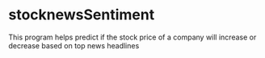 # stocknewsSentiment
This program helps predict if the stock price of a company will increase or decrease based on top news headlines
